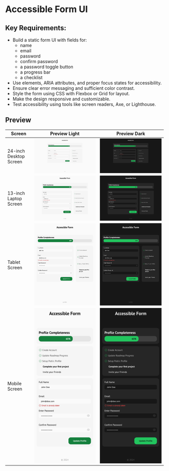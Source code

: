 # Accessible Form UI

## Key Requirements:

- Build a static form UI with fields for:
  - name
  - email
  - password
  - confirm password
  - a password toggle button
  - a progress bar
  - a checklist
- Use <label> elements, ARIA attributes, and proper focus states for accessibility.
- Ensure clear error messaging and sufficient color contrast.
- Style the form using CSS with Flexbox or Grid for layout.
- Make the design responsive and customizable.
- Test accessibility using tools like screen readers, Axe, or Lighthouse.

## Preview

| Screen                 | Preview Light                                   | Preview Dark                                  |
| ---------------------- | ----------------------------------------------- | --------------------------------------------- |
| 24-inch Desktop Screen | ![Desktop Light](./preview/7-light-desktop.png) | ![Desktop Dark](./preview/7-dark-desktop.png) |
| 13-inch Laptop Screen  | ![Laptop Light](./preview/7-light-laptop.png)   | ![Laptop Dark](./preview/7-dark-laptop.png)   |
| Tablet Screen          | ![Tablet Light](./preview/7-light-tablet.png)   | ![Tablet Dark](./preview/7-dark-tablet.png)   |
| Mobile Screen          | ![Mobile Light](./preview/7-light-mobile.png)   | ![Mobile Dark](./preview/7-dark-mobile.png)   |
